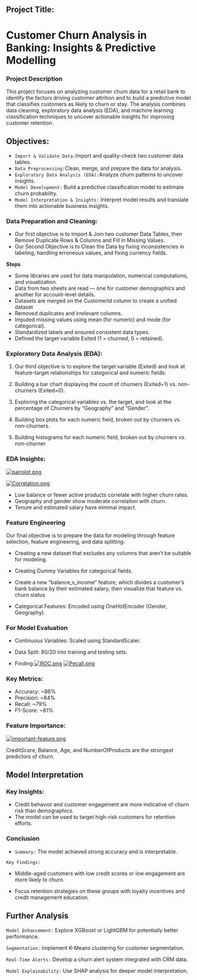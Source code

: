 ## Project Title:
# Customer Churn Analysis in Banking: Insights & Predictive Modelling
### Project Description
This project focuses on analyzing customer churn data for a retail bank to identify the factors driving customer attrition and to build a predictive model that classifies customers as likely to churn or stay. The analysis combines data cleaning, exploratory data analysis (EDA), and machine learning classification techniques to uncover actionable insights for improving customer retention.
## Objectives:
- `Import & Validate Data:`Import and quality-check two customer data tables.
- `Data Preprocessing:`Clean, merge, and prepare the data for analysis.
- `Exploratory Data Analysis (EDA):`Analyze churn patterns to uncover insights.
- `Model Development:` Build a predictive classification model to estimate churn probability.
- `Model Interpretation & Insights:` Interpret model results and translate them into actionable business insights.

### Data Preparation and Cleaning:
-  Our first objective is to Import & Join two customer Data Tables, then Remove Duplicate Rows & Columns and Fill in Missing Values.
-  Our Second Objective is to Clean the Data by fixing inconsistencies in labeling, handling erroneous values, and fixing currency fields.

**Steps**
-  Some libraries are used for data manipulation, numerical computations, and visualization.
-  Data from two sheets are read — one for customer demographics and another for account-level details.
-  Datasets are merged on the CustomerId column to create a unified dataset
-  Removed duplicates and irrelevant columns.
-  Imputed missing values using mean (for numeric) and mode (for categorical).
-  Standardized labels and ensured consistent data types.
-  Defined the target variable Exited (1 = churned, 0 = retained).

### Exploratory Data Analysis (EDA):
1. Our third objective is to explore the target variable (Exited) and look at feature-target relationships      for categorical and numeric fields:

  2. Building a bar chart displaying the count of churners (Exited=1) vs. non-churners (Exited=0).
  3. Exploring the categorical variables vs. the target, and look at the percentage of Churners by                “Geography” and “Gender”.
  4. Building box plots for each numeric field, broken out by churners vs. non-churners.
  5. Building histograms for each numeric field, broken out by churners vs. non-churner



### EDA Insights:
[![pairplot.png](https://i.postimg.cc/mg0yQT8d/pairplot.png)](https://postimg.cc/0z0Sv1gm)

[![Correlation.png](https://i.postimg.cc/cC3M62Nk/Correlation.png)](https://postimg.cc/BPq1Vhb2)

- Low balance or fewer active products correlate with higher churn rates.
- Geography and gender show moderate correlation with churn.
- Tenure and estimated salary have minimal impact.
### Feature Engineering
Our final objective is to prepare the data for modeling through feature selection, feature engineering, and data splitting:

- Creating a new dataset that excludes any columns that aren’t be suitable for modeling.

- Creating Dummy Variables for categorical fields.

- Create a new “balance_v_income” feature, which divides a customer’s bank balance by their estimated salary, then visualize that feature vs. churn status

- Categorical Features: Encoded using OneHotEncoder (Gender, Geography).


### For Model Evaluation

- Continuous Variables: Scaled using StandardScaler.

- Data Split: 80/20 into training and testing sets.
- Finding
[![ROC.png](https://i.postimg.cc/W3SZfVwh/ROC.png)](https://postimg.cc/k66DBkZm)
[![Pecall.png](https://i.postimg.cc/RFP3LRv0/Pecall.png)](https://postimg.cc/TLDYRnL8)
  
### Key Metrics:
- Accuracy: ~86%
- Precision: ~84%
- Recall: ~79%
- F1-Score: ~81%
  
### Feature Importance:

[![important-feature.png](https://i.postimg.cc/SR2K7bZ1/important-feature.png)](https://postimg.cc/kRC9qzPW)

CreditScore, Balance, Age, and NumberOfProducts are the strongest predictors of churn.

## Model Interpretation

### Key Insights:

- Credit behavior and customer engagement are more indicative of churn risk than demographics.
- The model can be used to target high-risk customers for retention efforts.

### Conclusion

- `Summary:` The model achieved strong accuracy and is interpretable.

`Key Findings:`

- Middle-aged customers with low credit scores or low engagement are more likely to churn.

- Focus retention strategies on these groups with loyalty incentives and credit management education.

## Further Analysis

`Model Enhancement:` Explore XGBoost or LightGBM for potentially better performance.

`Segmentation:` Implement K-Means clustering for customer segmentation.

`Real-Time Alerts:` Develop a churn alert system integrated with CRM data.

`Model Explainability:` Use SHAP analysis for deeper model interpretation.
